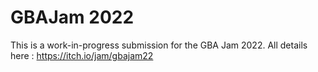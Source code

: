 # GBAJam 2022

This is a work-in-progress submission for the GBA Jam 2022. 
All details here : https://itch.io/jam/gbajam22
